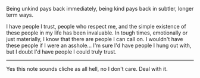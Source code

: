 Being unkind pays back immediately, being kind pays back in subtler, longer term ways. 

I have people I trust, people who respect me, and the simple existence of these people in my life has been invaluable. In tough times, emotionally or just materially, I know that there are people I can call on. I wouldn't have these people if I were an asshole... I'm sure I'd have people I hung out with, but I doubt I'd have people I could truly trust.

----------

Yes this note sounds cliche as all hell, no I don't care. Deal with it.
